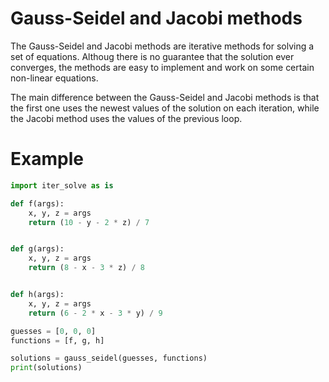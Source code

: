 # Gauss-Seidel and Jacobi methods

The Gauss-Seidel and Jacobi methods are iterative methods for solving a set of equations.
Althoug there is no guarantee that the solution ever converges, the methods are easy to
implement and work on some certain non-linear equations.

The main difference between the Gauss-Seidel and Jacobi methods is that the first one
uses the newest values of the solution on each iteration, while the Jacobi method uses
the values of the previous loop.

# Example

```python
import iter_solve as is

def f(args):
    x, y, z = args
    return (10 - y - 2 * z) / 7


def g(args):
    x, y, z = args
    return (8 - x - 3 * z) / 8


def h(args):
    x, y, z = args
    return (6 - 2 * x - 3 * y) / 9

guesses = [0, 0, 0]
functions = [f, g, h]

solutions = gauss_seidel(guesses, functions)
print(solutions)
```